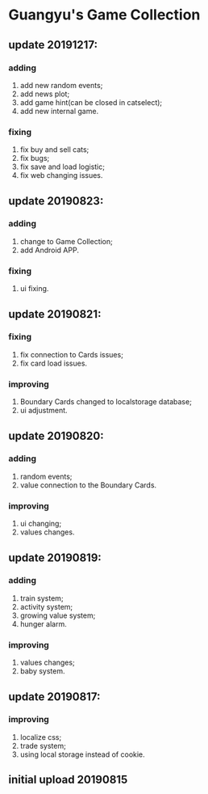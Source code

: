 # Guangyu's Game Collection
## update 20191217:
### adding
1. add new random events;
2. add news plot;
3. add game hint(can be closed in catselect);
4. add new internal game.
### fixing
1. fix buy and sell cats;
2. fix bugs;
3. fix save and load logistic;
4. fix web changing issues.

## update 20190823:
### adding
1. change to Game Collection;
2. add Android APP.
### fixing
1. ui fixing.

## update 20190821:
### fixing
1. fix connection to Cards issues;
2. fix card load issues.
### improving
1. Boundary Cards changed to localstorage database;
2. ui adjustment.

## update 20190820:
### adding
1. random events;
2. value connection to the Boundary Cards.
### improving
1. ui changing;
2. values changes.

## update 20190819:
### adding
1. train system;
2. activity system;
3. growing value system;
4. hunger alarm.
### improving
1. values changes;
2. baby system.

## update 20190817:
### improving
1. localize css;
2. trade system;
3. using local storage instead of cookie.

## initial upload 20190815